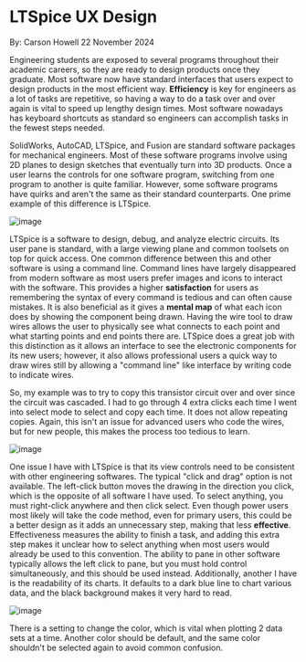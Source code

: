 # LTSpice UX Design

By: Carson Howell
22 November 2024

Engineering students are exposed to several programs throughout their academic careers, so they are ready to design products once they graduate. Most software now have standard interfaces that users expect to design products in the most efficient way. **Efficiency** is key for engineers as a lot of tasks are repetitive, so having a way to do a task over and over again is vital to speed up lengthy design times. Most software nowadays has keyboard shortcuts as standard so engineers can accomplish tasks in the fewest steps needed.

SolidWorks, AutoCAD, LTSpice, and Fusion are standard software packages for mechanical engineers. Most of these software programs involve using 2D planes to design sketches that eventually turn into 3D products. Once a user learns the controls for one software program, switching from one program to another is quite familiar. However, some software programs have quirks and aren't the same as their standard counterparts. One prime example of this difference is LTSpice.


![image](https://github.com/user-attachments/assets/9f2e9eaf-c8c5-44a1-8985-154e34af720f)

LTSpice is a software to design, debug, and analyze electric circuits. Its user pane is standard, with a large viewing plane and common toolsets on top for quick access. One common difference between this and other software is using a command line. Command lines have largely disappeared from modern software as most users prefer images and icons to interact with the software. This provides a higher **satisfaction** for users as remembering the syntax of every command is tedious and can often cause mistakes. It is also beneficial as it gives a **mental map** of what each icon does by showing the component being drawn. Having the wire tool to draw wires allows the user to physically see what connects to each point and what starting points and end points there are. LTSpice does a great job with this distinction as it allows an interface to see the electronic components for its new users; however, it also allows professional users a quick way to draw wires still by allowing a "command line" like interface by writing code to indicate wires.

So, my example was to try to copy this transistor circuit over and over since the circuit was cascaded. I had to go through 4 extra clicks each time I went into select mode to select and copy each time. It does not allow repeating copies. Again, this isn't an issue for advanced users who code the wires, but for new people, this makes the process too tedious to learn.

![image](https://github.com/user-attachments/assets/90693f7b-7b30-4411-9315-3fc0751a4a93)

One issue I have with LTSpice is that its view controls need to be consistent with other engineering softwares. The typical "click and drag" option is not available. The left-click button moves the drawing in the direction you click, which is the opposite of all software I have used. To select anything, you must right-click anywhere and then click select. Even though power users most likely will take the code method, even for primary users, this could be a better design as it adds an unnecessary step, making that less **effective**. Effectiveness measures the ability to finish a task, and adding this extra step makes it unclear how to select anything when most users would already be used to this convention. The ability to pane in other software typically allows the left click to pane, but you must hold control simultaneously, and this should be used instead. Additionally, another I have is the readability of its charts. It defaults to a dark blue line to chart various data, and the black background makes it very hard to read.

![image](https://github.com/user-attachments/assets/27e37d15-ac99-47ac-a92e-dae7d1653ac9)

There is a setting to change the color, which is vital when plotting 2 data sets at a time. Another color should be default, and the same color shouldn't be selected again to avoid common confusion.

